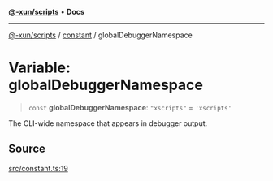 [**@-xun/scripts**](../../README.md) • **Docs**

***

[@-xun/scripts](../../README.md) / [constant](../README.md) / globalDebuggerNamespace

# Variable: globalDebuggerNamespace

> `const` **globalDebuggerNamespace**: `"xscripts"` = `'xscripts'`

The CLI-wide namespace that appears in debugger output.

## Source

[src/constant.ts:19](https://github.com/Xunnamius/xscripts/blob/380c055b2920c8b96b65dc89b97b6497f996c452/src/constant.ts#L19)
